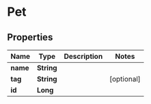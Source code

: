 

# Pet


## Properties

| Name | Type | Description | Notes |
|------------ | ------------- | ------------- | -------------|
|**name** | **String** |  |  |
|**tag** | **String** |  |  [optional] |
|**id** | **Long** |  |  |



